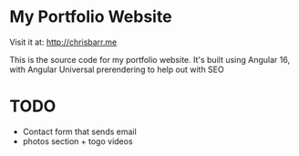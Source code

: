 # My Portfolio Website
Visit it at: http://chrisbarr.me

This is the source code for my portfolio website.
It's built using Angular 16, with Angular Universal prerendering to help out with SEO


# TODO
* Contact form that sends email
* photos section + togo videos
